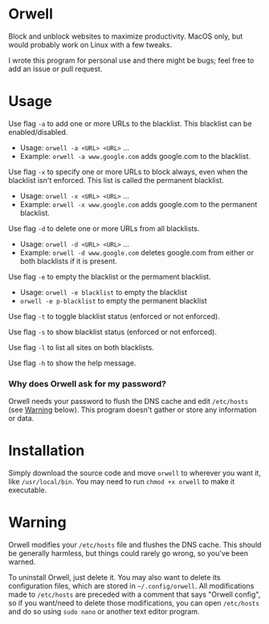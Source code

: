 # Orwell
Block and unblock websites to maximize productivity. MacOS only, but would probably work on Linux with a few tweaks.

I wrote this program for personal use and there might be bugs; feel free to add an issue or pull request.

# Usage

Use flag `-a` to add one or more URLs to the blacklist. This blacklist can be enabled/disabled.

- Usage: `orwell -a <URL> <URL>` ...
- Example: `orwell -a www.google.com` adds google.com to the blacklist.

Use flag `-x` to specify one or more URLs to block always, even when the blacklist isn't enforced. This list is called the permanent blacklist.

- Usage: `orwell -x <URL> <URL>` ...
- Example: `orwell -x www.google.com` adds google.com to the permanent blacklist.

Use flag `-d` to delete one or more URLs from all blacklists.

- Usage: `orwell -d <URL> <URL>` ...
- Example: `orwell -d www.google.com` deletes google.com from either or both blacklists if it is present.

Use flag `-e` to empty the blacklist or the permament blacklist.

- Usage: `orwell -e blacklist` to empty the blacklist
- `orwell -e p-blacklist` to empty the permanent blacklist

Use flag `-t` to toggle blacklist status (enforced or not enforced).

Use flag `-s` to show blacklist status (enforced or not enforced).

Use flag `-l` to list all sites on both blacklists.

Use flag `-h` to show the help message.

### Why does Orwell ask for my password?

Orwell needs your password to flush the DNS cache and edit `/etc/hosts` (see [Warning](#warning) below). This program doesn't gather or store any information or data.

# Installation

Simply download the source code and move `orwell` to wherever you want it, like `/usr/local/bin`. You may need to run `chmod +x orwell` to make it executable.

# Warning

Orwell modifies your `/etc/hosts` file and flushes the DNS cache. This should be generally harmless, but things could rarely go wrong, so you've been warned.

To uninstall Orwell, just delete it. You may also want to delete its configuration files, which are stored in `~/.config/orwell`. All modifications made to `/etc/hosts` are preceded with a comment that says "Orwell config", so if you want/need to delete those modifications, you can open `/etc/hosts` and do so using `sudo nano` or another text editor program.
